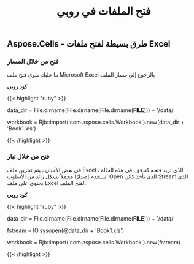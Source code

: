 ﻿---
title: فتح الملفات في روبي
type: docs
weight: 10
url: /ar/java/opening-files-in-ruby/
---
## **Aspose.Cells - طرق بسيطة لفتح ملفات Excel**
### **فتح من خلال المسار**
ما عليك سوى فتح ملف Microsoft Excel بالرجوع إلى مسار الملف

**كود روبي**

{{< highlight "ruby" >}}

 data_dir = File.dirname(File.dirname(File.dirname(__FILE__))) + '/data/'

workbook = Rjb::import('com.aspose.cells.Workbook').new(data_dir + 'Book1.xls')

{{< /highlight >}}
### **فتح من خلال تيار**
في بعض الأحيان ، يتم تخزين ملف Excel الذي تريد فتحه كتدفق. في هذه الحالة ، استخدم إصدارًا محملاً بشكل زائد من الأسلوب Open الذي يأخذ كائن Stream الذي يحتوي على ملف Excel لفتح الملف.

**كود روبي**

{{< highlight "ruby" >}}

 data_dir = File.dirname(File.dirname(File.dirname(__FILE__))) + '/data/'

fstream = IO.sysopen(@data_dir + 'Book1.xls')

workbook = Rjb::import('com.aspose.cells.Workbook').new(fstream)

{{< /highlight >}}
